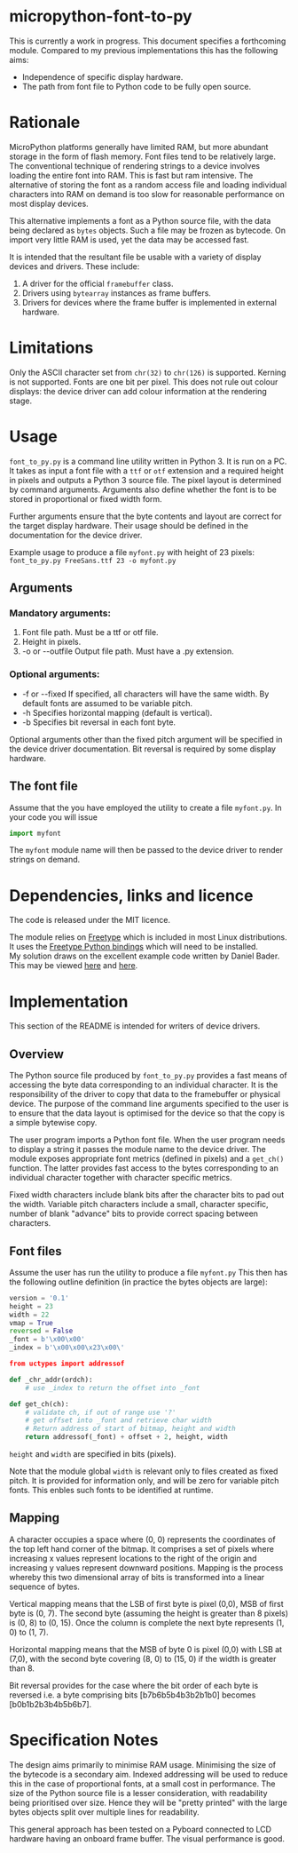 # micropython-font-to-py

This is currently a work in progress. This document specifies a forthcoming
module. Compared to my previous implementations this has the following aims:

 * Independence of specific display hardware.
 * The path from font file to Python code to be fully open source.

# Rationale

MicroPython platforms generally have limited RAM, but more abundant storage in
the form of flash memory. Font files tend to be relatively large. The
conventional technique of rendering strings to a device involves loading the
entire font into RAM. This is fast but ram intensive. The alternative of storing
the font as a random access file and loading individual characters into RAM on
demand is too slow for reasonable performance on most display devices.

This alternative implements a font as a Python source file, with the data being
declared as ``bytes`` objects. Such a file may be frozen as bytecode. On import
very little RAM is used, yet the data may be accessed fast.

It is intended that the resultant file be usable with a variety of display
devices and drivers. These include:

 1. A driver for the official ``framebuffer`` class.
 2. Drivers using ``bytearray`` instances as frame buffers.
 3. Drivers for devices where the frame buffer is implemented in external
 hardware.

# Limitations

Only the ASCII character set from ``chr(32)`` to ``chr(126)`` is supported.
Kerning is not supported. Fonts are one bit per pixel. This does not rule out
colour displays: the device driver can add colour information at the rendering
stage.

# Usage

``font_to_py.py`` is a command line utility written in Python 3. It is run on a
PC. It takes as input a font file with a ``ttf`` or ``otf`` extension and a
required height in pixels and outputs a Python 3 source file. The pixel layout
is determined by command arguments. Arguments also define whether the font is to
be stored in proportional or fixed width form.

Further arguments ensure that the byte contents and layout are correct for the
target display hardware. Their usage should be defined in the documentation for
the device driver.

Example usage to produce a file ``myfont.py`` with height of 23 pixels:  
``font_to_py.py FreeSans.ttf 23 -o myfont.py``

## Arguments

### Mandatory arguments:

 1. Font file path. Must be a ttf or otf file.
 2. Height in pixels.
 3. -o or --outfile Output file path. Must have a .py extension.

### Optional arguments:

 * -f or --fixed If specified, all characters will have the same width. By
 default fonts are assumed to be variable pitch.
 * -h Specifies horizontal mapping (default is vertical).
 * -b Specifies bit reversal in each font byte.

Optional arguments other than the fixed pitch argument will be specified in the
device driver documentation. Bit reversal is required by some display hardware.

## The font file

Assume that the you have employed the utility to create a file ``myfont.py``. In
your code you will issue

```python
import myfont
```

The ``myfont`` module name will then be passed to the device driver to render
strings on demand.

# Dependencies, links and licence

The code is released under the MIT licence.

The module relies on [Freetype](https://www.freetype.org/) which is included in most Linux distributions.  
It uses the [Freetype Python bindings](http://freetype-py.readthedocs.io/en/latest/index.html)
which will need to be installed.  
My solution draws on the excellent example code written by Daniel Bader. This
may be viewed [here](https://dbader.org/blog/monochrome-font-rendering-with-freetype-and-python) and [here](https://gist.github.com/dbader/5488053).

# Implementation

This section of the README is intended for writers of device drivers.

## Overview

The Python source file produced by ``font_to_py.py`` provides a fast means of
accessing the byte data corresponding to an individual character. It is the
responsibility of the driver to copy that data to the framebuffer or physical
device. The purpose of the command line arguments specified to the user is to
ensure that the data layout is optimised for the device so that the copy is a
simple bytewise copy.

The user program imports a Python font file. When the user program needs to
display a string it passes the module name to the device driver. The module
exposes appropriate font metrics (defined in pixels) and a ``get_ch()``
function. The latter provides fast access to the bytes corresponding to an
individual character together with character specific metrics.

Fixed width characters include blank bits after the character bits to pad out
the width. Variable pitch characters include a small, character specific,
number of blank "advance" bits to provide correct spacing between characters.

## Font files

Assume the user has run the utility to produce a file ``myfont.py`` This then
has the following outline definition (in practice the bytes objects are large):

```python
version = '0.1'
height = 23
width = 22
vmap = True
reversed = False
_font = b'\x00\x00'
_index = b'\x00\x00\x23\x00\'

from uctypes import addressof

def _chr_addr(ordch):
    # use _index to return the offset into _font

def get_ch(ch):
    # validate ch, if out of range use '?'
    # get offset into _font and retrieve char width
    # Return address of start of bitmap, height and width
    return addressof(_font) + offset + 2, height, width
```

``height`` and ``width`` are specified in bits (pixels).

Note that the module global ``width`` is relevant only to files created as
fixed pitch. It is provided for information only, and will be zero for variable
pitch fonts. This enbles such fonts to be identified at runtime.

## Mapping

A character occupies a space where (0, 0) represents the coordinates of the top
left hand corner of the bitmap. It comprises a set of pixels where increasing x
values represent locations to the right of the origin and increasing y values
represent downward positions. Mapping is the process whereby this two
dimensional array of bits is transformed into a linear sequence of bytes.

Vertical mapping means that the LSB of first byte is pixel (0,0), MSB of first
byte is (0, 7). The second byte (assuming the height is greater than 8 pixels)
is (0, 8) to (0, 15). Once the column is complete the next byte represents
(1, 0) to (1, 7).

Horizontal mapping means that the MSB of byte 0 is pixel (0,0) with LSB at
(7,0), with the second byte covering (8, 0) to (15, 0) if the width is greater
than 8.

Bit reversal provides for the case where the bit order of each byte is reversed
i.e. a byte comprising bits [b7b6b5b4b3b2b1b0] becomes [b0b1b2b3b4b5b6b7].

# Specification Notes

The design aims primarily to minimise RAM usage. Minimising the size of the
bytecode is a secondary aim. Indexed addressing will be used to reduce this in
the case of proportional fonts, at a small cost in performance. The size of the
Python source file is a lesser consideration, with readability being prioritised
over size. Hence they will be "pretty printed" with the large bytes objects
split over multiple lines for readability.

This general approach has been tested on a Pyboard connected to LCD hardware
having an onboard frame buffer. The visual performance is good.
